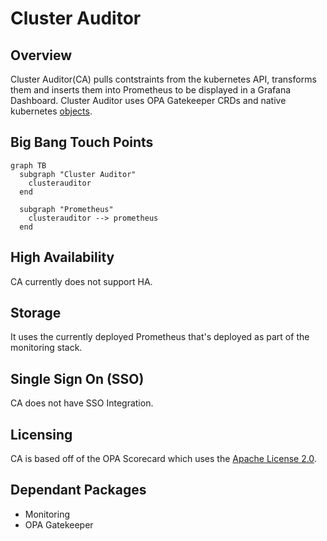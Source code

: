 # Cluster Auditor

## Overview

Cluster Auditor(CA) pulls contstraints from the kubernetes API, transforms them and inserts them into Prometheus to be displayed in a Grafana Dashboard. Cluster Auditor uses OPA Gatekeeper CRDs and native kubernetes [objects](https://repo1.dso.mil/platform-one/big-bang/apps/core/cluster-auditor/-/blob/main/chart/templates/clusterRole.yaml).

## Big Bang Touch Points

```mermaid
graph TB 
  subgraph "Cluster Auditor"
    clusterauditor 
  end 

  subgraph "Prometheus"
    clusterauditor --> prometheus
  end
```

## High Availability

CA currently does not support HA.

## Storage

It uses the currently deployed Prometheus that's deployed as part of the monitoring stack.

## Single Sign On (SSO)

CA does not have SSO Integration.

## Licensing

CA is based off of the OPA Scorecard which uses the [Apache License 2.0](https://github.com/mcelep/opa-scorecard/blob/master/LICENSE).

## Dependant Packages

- Monitoring
- OPA Gatekeeper
